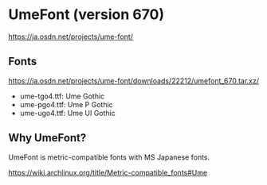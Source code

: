 # UmeFont (version 670)

https://ja.osdn.net/projects/ume-font/

## Fonts

https://ja.osdn.net/projects/ume-font/downloads/22212/umefont_670.tar.xz/

- ume-tgo4.ttf: Ume Gothic
- ume-pgo4.ttf: Ume P Gothic
- ume-ugo4.ttf: Ume UI Gothic

## Why UmeFont?

UmeFont is metric-compatible fonts with MS Japanese fonts.

https://wiki.archlinux.org/title/Metric-compatible_fonts#Ume
